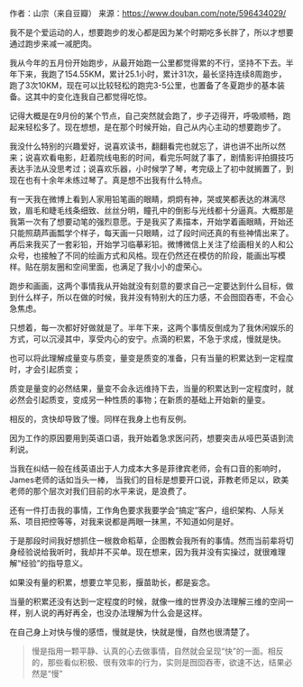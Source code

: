 作者：山宗（来自豆瓣）
来源：https://www.douban.com/note/596434029/

我不是个爱运动的人，想要跑步的发心都是因为某个时期吃多长胖了，所以才想要通过跑步来减一减肥肉。

我从今年的五月份开始跑步，从最开始跑一公里都觉得累的不行，坚持不下去。半年下来，我跑了154.55KM，累计25.1小时，累计31次，最长坚持连续8周跑步，跑了3次10KM，现在可以比较轻松的跑完3-5公里，也置备了冬夏跑步的基本装备。这其中的变化连我自己都觉得吃惊。

记得大概是在9月份的某个节点，自己突然就会跑了，步子迈得开，呼吸顺畅，跑起来轻松多了。现在想想，是在那个时候开始，自己从内心主动的想要跑步了。

我没什么特别的兴趣爱好，说喜欢读书，翻翻看完也就忘了，讲也讲不出所以然来；说喜欢看电影，赶着院线电影的时间，看完乐呵就了事了，剧情影评拍摄技巧表达手法从没思考过；说喜欢乐器，小时候学了琴，考完级上了初中就搁置了，到现在也有十余年未练过琴了。真是想不出我有什么特点。


有一天我在微博上看到人家用铅笔画的眼睛，炯炯有神，哭或笑都表达的淋漓尽致，眉毛和睫毛线条细致、丝丝分明，瞳孔中的倒影与光线都十分逼真。大概那是我第一次有了想要动笔的强烈意愿。于是我买了素描本，开始学着画眼睛，开始还只能照葫芦画瓢学个样子，每天画一只眼睛，过了段时间还真的有些神情出来了。再后来我买了一套彩铅，开始学习临摹彩铅。微博微信上关注了绘画相关的人和公众号，也接触了不同的绘画方式和风格。现在仍然还在模仿的阶段，能画出写模样。贴在朋友圈和空间里面，也满足了我小小的虚荣心。


跑步和画画，这两个事情我从开始就没有刻意的要求自己一定要达到什么目标，做到什么样子，所以在做的时候，我并没有特别大的压力感，不会囫囵吞枣，不会心急焦虑。

只想着，每一次都好好做就是了。半年下来，这两个事情反倒成为了我休闲娱乐的方式，可以沉浸其中，享受内心的安宁。点滴的积累，不急于求成，慢就是快。


也可以将此理解成量变与质变，量变是质变的准备，只有当量的积累达到一定程度时，才会引起质变；

质变是量变的必然结果，量变不会永远维持下去，当量的积累达到一定程度时，就必然会引起质变，变成另一种性质的事物；在新质的基础上开始新的量变。

相反的，贪快却导致了慢。同样在我身上也有反例。


因为工作的原因要用到英语口语，我开始着急求医问药，想要突击从哑巴英语到流利说。

当我在纠结一般在线英语出于人力成本大多是菲律宾老师，会有口音的影响时，James老师的话如当头一棒，
当我们的目标是想要开口说，菲教老师足以，欧美老师的那个层次对我们目前的水平来说，是浪费了。


还有一件打击我的事情，工作角色要求我要学会“搞定”客户，组织架构、人际关系、项目把控等等，对我来说都是两眼一抹黑，不知道如何是好。

于是那段时间我好想抓住一根救命稻草，企图教会我所有的事情。然而当前辈将切身经验说给我听时，我却并不买单。现在想来，因为我并没有实操过，就很难理解“经验”的指导意义。


如果没有量的积累，想要立竿见影，揠苗助长，都是妄念。

当量的积累还没有达到一定程度的时候，就像一维的世界没办法理解三维的空间一样，别人说的再好再全，也没办法理解为什么会是这样。

在自己身上对快与慢的感悟，慢就是快，快就是慢，自然也很清楚了。

> 慢是指用一颗平静、认真的心去做事情，自然就会呈现“快”的一面。相反的，那些看似积极、很有效率的行为，实则是囫囵吞枣，欲速不达，结果必然是“慢”
